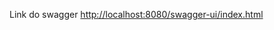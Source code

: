 Link do swagger
[http://localhost:8080/swagger-ui/index.html](http://localhost:8080/swagger-ui/index.html)
